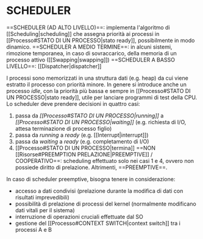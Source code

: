 # SCHEDULER
==SCHEDULER (AD ALTO LIVELLO)==: implementa l'algoritmo di [[Scheduling|scheduling]] che assegna priorità ai processi in [[Processo#STATO DI UN PROCESSO|stato ready]], possibilmente in modo dinamico.
==SCHEDULER A MEDIO TERMINE==: in alcuni sistemi, rimozione temporanea, in caso di sovraccarico, della memoria di un processo attivo ([[Swapping|swapping]])
==SCHEDULER A BASSO LIVELLO==: [[Dispatcher|dispatcher]]

I processi sono memorizzati in una struttura dati (e.g. heap) da cui viene estratto il processo con priorità minore.
In genere si introduce anche un processo _idle_, con la priorità più bassa e sempre in [[Processo#STATO DI UN PROCESSO|stato ready]], utile per lanciare programmi di test della CPU.
Lo scheduler deve prendere decisioni in quattro casi:
1. passa da _[[Processo#STATO DI UN PROCESSO|running]]_ a _[[Processo#STATO DI UN PROCESSO|waiting]]_ (e.g. richiesta di I/O, attesa terminazione di processo figlio)
2. passa da _running_ a _ready_ (e.g. [[Interrupt|interrupt]])
3. passa da _waiting_ a _ready_ (e.g. completamento di I/O)
4. [[Processo#STATO DI UN PROCESSO|termina]]
==NON [[Risorse#PREEMPTION PRELAZIONE|PREEMPTIVE]] / COOPERATIVO==: scheduling effettuato solo nei casi 1 e 4, ovvero non possiede diritto di prelazione.
Altrimenti, ==PREEMPTIVE==.

In caso di scheduler preemptive, bisogna tenere in considerazione:
- accesso a dati condivisi (prelazione durante la modifica di dati con risultati imprevedibili)
- possibilità di prelazione di processi del kernel (normalmente modificano dati vitali per il sistema)
- interruzione di operazioni cruciali effettuate dal SO
- gestione del [[Processo#CONTEXT SWITCH|context switch]] tra i processi A e B